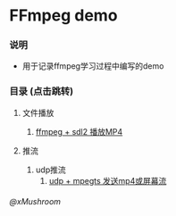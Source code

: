 # FFmpeg demo

### 说明
+   用于记录ffmpeg学习过程中编写的demo

### 目录 (点击跳转)
1.  文件播放
    1.  [ffmpeg + sdl2 播放MP4](https://github.com/Mushroom0709/ffmpeg_demo/tree/master/video_player)

2.  推流
    1.  udp推流
        1.  [udp + mpegts 发送mp4或屏幕流](https://github.com/Mushroom0709/ffmpeg_demo/tree/master/ffmpeg_mpegts_pusher)


###### @xMushroom